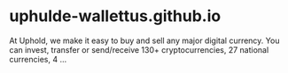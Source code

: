 # uphulde-wallettus.github.io
At Uphold, we make it easy to buy and sell any major digital currency. You can invest, transfer or send/receive 130+ cryptocurrencies, 27 national currencies, 4 …
